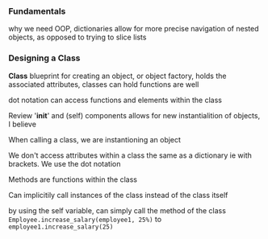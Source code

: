 ### Fundamentals

why we need OOP, dictionaries allow for more precise navigation of nested objects, as opposed to trying to slice lists 

### Designing a Class

**Class** blueprint for creating an object, or object factory, holds the associated attributes, 
classes can hold functions are well 

dot notation can access functions and elements within the class

Review '__init__' and (self) components
allows for new instantialition of objects, I believe

When calling a class, we are instantioning an object

We don't access attributes within a class the same as a dictionary ie with brackets.
We use the dot notation

Methods are functions within the class

Can implicitily call instances of the class instead of the class itself

by using the self variable, can simply call the method of the class 
`Employee.increase_salary(employee1, 25%)` to `employee1.increase_salary(25)`
